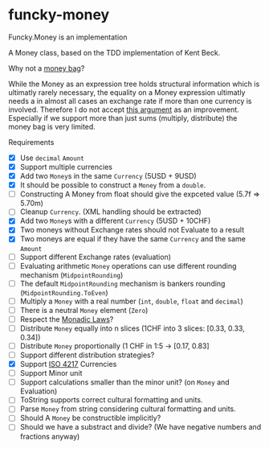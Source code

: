 # funcky-money

Funcky.Money is an implementation 

A Money class, based on the TDD implementation of Kent Beck.

Why not a [money bag](https://deque.blog/2017/08/17/a-study-of-4-money-class-designs-featuring-martin-fowler-kent-beck-and-ward-cunningham-implementations/)?

While the Money as an expression tree holds structural information which is ultimatly rarely necessary, the equality on a Money expression ultimatly needs a in almost all cases an exchange rate if more than one currency is involved. Therefore I do not accept [this argument](https://deque.blog/2017/08/17/a-study-of-4-money-class-designs-featuring-martin-fowler-kent-beck-and-ward-cunningham-implementations/) as an improvement. Especially if we support more than just sums (multiply, distribute) the money bag is very limited.

Requirements

* [x] Use `decimal` `Amount`
* [x] Support multiple currencies
* [x] Add two `Money`s in the same `Currency` (5USD + 9USD)
* [x] It should be possible to construct a `Money` from  a `double`.
* [ ] Constructing A Money from float should give the expceted value (5.7f => 5.70m) 
* [ ] Cleanup `Currency`. (XML handling should be extracted)
* [x] Add two `Money`s with a different `Currency` (5USD + 10CHF)
* [x] Two moneys without Exchange rates should not Evaluate to a result
* [x] Two moneys are equal if they have the same `Currency` and the same `Amount`
* [ ] Support different Exchange rates (evaluation)
* [ ] Evaluating arithmetic `Money` operations can use different rounding mechanism (`MidpointRounding`)
* [ ] The default `MidpointRounding` mechanism is bankers rounding (`MidpointRounding.ToEven`)
* [ ] Multiply a `Money` with a real number (`int`, `double`, `float` and `decimal`)
* [ ] There is a neutral `Money` element (`Zero`)
* [ ] Respect the  [Monadic Laws](https://blog.ploeh.dk/2017/10/16/money-monoid/)?
* [ ] Distribute `Money` equally into n slices (1CHF into 3 slices: [0.33, 0.33, 0.34])
* [ ] Distribute `Money` proportionally (1 CHF in 1:5 -> [0.17, 0.83]
* [ ] Support different distribution strategies?
* [x] Support [ISO 4217](https://en.wikipedia.org/wiki/ISO_4217) Currencies
* [ ] Support Minor unit
* [ ] Support calculations smaller than the minor unit? (on `Money` and Evaluation)
* [ ] ToString supports correct cultural formatting and units.
* [ ] Parse `Money` from string considering cultural formatting and units.
* [ ] Should A `Money` be constructible implicitly?
* [ ] Should we have a substract and divide? (We have negative numbers and fractions anyway)
